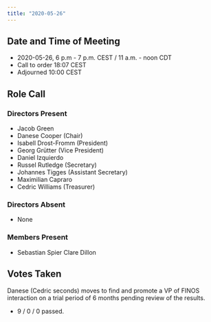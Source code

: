 ```yaml
---
title: "2020-05-26"
---
```


## Date and Time of Meeting
- 2020-05-26, 6 p.m - 7 p.m. CEST / 11 a.m. - noon CDT
- Call to order 18:07 CEST
- Adjourned 10:00 CEST

## Role Call


### Directors Present

* Jacob Green 
* Danese Cooper (Chair)
* Isabell Drost-Fromm (President)
* Georg Grütter (Vice President)
* Daniel Izquierdo
* Russel Rutledge (Secretary)
* Johannes Tigges (Assistant Secretary)
* Maximilian Capraro
* Cedric Williams (Treasurer)

### Directors Absent

* None


### Members Present
* Sebastian Spier
Clare Dillon
## Votes Taken

Danese (Cedric seconds) moves to find and promote a VP of FINOS interaction on a trial period of 6 months pending review of the results.
 - 9 / 0 / 0 passed.
 
 
